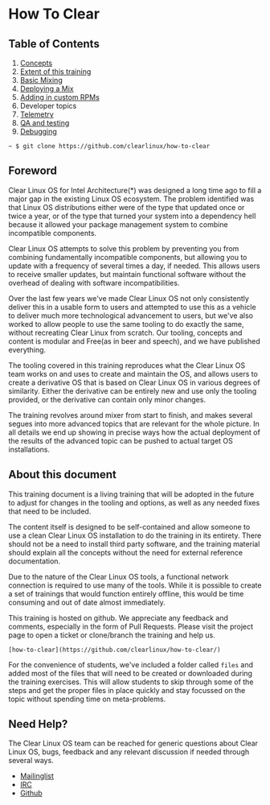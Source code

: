 
How To Clear
===========

## Table of Contents

 1.  [Concepts](01-concepts.md)
 2.  [Extent of this training](02-scope.md)
 3.  [Basic Mixing](03-mixing.md)
 4.  [Deploying a Mix](04-deploying.md)
 5.  [Adding in custom RPMs](05-rpms.md)
 6.  Developer topics
   1.  [Telemetry](06-1-telemetry.md)
   2.  [QA and testing](06-2-qa-testing.md)
   3.  [Debugging](06-3-debugging.md)

```
~ $ git clone https://github.com/clearlinux/how-to-clear
```

## Foreword

Clear Linux OS for Intel Architecture(*) was designed a long time ago 
to fill a major gap in the existing Linux OS ecosystem. The problem
identified was that Linux OS distributions either were of the type that
updated once or twice a year, or of the type that turned your system
into a dependency hell because it allowed your package management system
to combine incompatible components.

Clear Linux OS attempts to solve this problem by preventing you from 
combining fundamentally incompatible components, but allowing you to 
update with a frequency of several times a day, if needed. This allows 
users to receive smaller updates, but maintain functional software 
without the overhead of dealing with software incompatibilities.

Over the last few years we've made Clear Linux OS not only consistently 
deliver this in a usable form to users and attempted to use this as a 
vehicle to deliver much more technological advancement to users, but 
we've also worked to allow people to use the same tooling to do exactly 
the same, without recreating Clear Linux from scratch. Our tooling, 
concepts and content is modular and Free(as in beer and speech), and we 
have published everything.

The tooling covered in this training reproduces what the Clear Linux OS 
team works on and uses to create and maintain the OS, and allows users 
to create a derivative OS that is based on Clear Linux OS in various 
degrees of similarity. Either the derivative can be entirely new and 
use only the tooling provided, or the derivative can contain only minor 
changes.

The training revolves around mixer from start to finish, and makes 
several segues into more advanced topics that are relevant for the 
whole picture. In all details we end up showing in precise ways how the 
actual deployment of the results of the advanced topic can be pushed to 
actual target OS installations.

## About this document

This training document is a living training that will be adopted in the 
future to adjust for changes in the tooling and options, as well as any
needed fixes that need to be included.

The content itself is designed to be self-contained and allow someone 
to use a clean Clear Linux OS installation to do the training in its 
entirety. There should not be a need to install third party software, 
and the training material should explain all the concepts without the 
need for external reference documentation.

Due to the nature of the Clear Linux OS tools, a functional network 
connection is required to use many of the tools. While it is possible 
to create a set of trainings that would function entirely offline, this 
would be time consuming and out of date almost immediately.

This training is hosted on github. We appreciate any feedback and 
comments, especially in the form of Pull Requests. Please visit the 
project page to open a ticket or clone/branch the training and help us.

    [how-to-clear](https://github.com/clearlinux/how-to-clear/)

For the convenience of students, we've included a folder called `files`
and added most of the files that will need to be created or downloaded
during the training exercises. This will allow students to skip through
some of the steps and get the proper files in place quickly and stay
focussed on the topic without spending time on meta-problems.

## Need Help?

The Clear Linux OS team can be reached for generic questions about 
Clear Linux OS, bugs, feedback and any relevant discussion if needed 
through several ways.

* [Mailinglist](https://lists.clearlinux.org/mailman/listinfo/dev)
* [IRC](http://webchat.freenode.net?channels=%23clearlinux)
* [Github](https://github.com/clearlinux/distribution)

